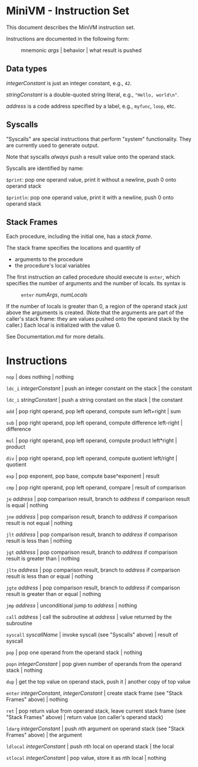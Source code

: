 # MiniVM - Instruction Set

This document describes the MiniVM instruction set.

Instructions are documented in the following form:

<span style="margin-left: 40px;">mnemonic *args* | behavior | what result is pushed</span>

## Data types

*integerConstant* is just an integer constant, e.g., `42`.

*stringConstant* is a double-quoted string literal, e.g., `"Hello, world\n"`.

*address* is a code address specified by a label, e.g., `myfunc`, `loop`, etc.

## Syscalls

"Syscalls" are special instructions that perform "system" functionality.
They are currently used to generate output.

Note that syscalls *always* push a result value onto the operand stack.

Syscalls are identified by name:

`$print`: pop one operand value, print it without a newline, push 0 onto operand stack

`$println`: pop one operand value, print it with a newline, push 0 onto operand stack

## Stack Frames

Each procedure, including the initial one, has a *stack frame*.

The stack frame specifies the locations and quantity of

* arguments to the procedure
* the procedure's local variables

The first instruction an called procedure should execute is `enter`,
which specifies the number of arguments and the number of locals.
Its syntax is

<span style="margin-left: 40px;"><code>enter</code> <i>numArgs</i>, <i>numLocals</i></span>

If the number of locals is greater than 0, a region of the operand stack just above
the arguments is created.
(Note that the arguments are part of the caller's stack frame:
they are values pushed onto the operand stack by the caller.)
Each local is initialized with the value 0.

See Documentation.md for more details.

# Instructions

`nop` | does nothing | nothing

`ldc_i` *integerConstant* | push an integer constant on the stack | the constant

`ldc_i` *stringConstant* | push a string constant on the stack | the constant

`add` | pop right operand, pop left operand, compute sum left+right | sum

`sub` | pop right operand, pop left operand, compute difference left-right | difference

`mul` | pop right operand, pop left operand, compute product left\*right | product

`div` | pop right operand, pop left operand, compute quotient left/right | quotient

`exp` | pop exponent, pop base, compute base^exponent | result

`cmp` | pop right operand, pop left operand, compare | result of comparison

`je` *address* | pop comparison result, branch to *address* if comparison result is equal | nothing

`jne` *address* | pop comparison result, branch to *address* if comparison result is not equal | nothing

`jlt` *address* | pop comparison result, branch to *address* if comparison result is less than | nothing

`jgt` *address* | pop comparison result, branch to *address* if comparison result is greater than | nothing

`jlte` *address* | pop comparison result, branch to *address* if comparison result is less than or equal | nothing

`jgte` *address* | pop comparison result, branch to *address* if comparison result is greater than or equal | nothing

`jmp` *address* | unconditional jump to *address* | nothing

`call` *address* | call the subroutine at *address* | value returned by the subroutine

`syscall` *syscallName* | invoke syscall (see "Syscalls" above) | result of syscall

`pop` | pop one operand from the operand stack | nothing

`popn` *integerConstant* | pop given number of operands from the operand stack | nothing

`dup` | get the top value on operand stack, push it | another copy of top value

`enter` *integerConstant*, *integerConstant* | create stack frame (see "Stack Frames" above) | nothing

`ret` | pop return value from operand stack, leave current stack frame (see "Stack Frames" above) | return value (on caller's operand stack)

`ldarg` *integerConstant* | push *n*th argument on operand stack (see "Stack Frames" above) | the argument

`ldlocal` *integerConstant* | push *n*th local on operand stack | the local

`stlocal` *integerConstant* | pop value, store it as *n*th local | nothing
